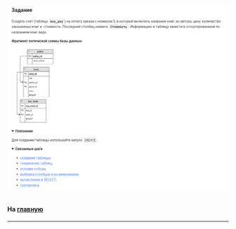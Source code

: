 

<img src="../art/2.5.5.task.png" alt="solution" >

```sql 

```


#### На [главную](https://github.com/BEPb/stepik_sql#readme)

---


